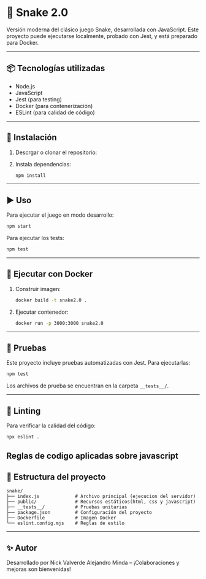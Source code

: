 # 🐍 Snake 2.0

Versión moderna del clásico juego Snake, desarrollada con JavaScript. Este proyecto puede ejecutarse localmente, probado con Jest, y está preparado para Docker.

---

## 📦 Tecnologías utilizadas

- Node.js
- JavaScript
- Jest (para testing)
- Docker (para contenerización)
- ESLint (para calidad de código)

---

## 🚀 Instalación

1. Descrgar o clonar el repositorio:

2. Instala dependencias:
   ```bash
   npm install
   ```

---

## ▶️ Uso

Para ejecutar el juego en modo desarrollo:
```bash
npm start
```

Para ejecutar los tests:
```bash
npm test
```

---

## 🐳 Ejecutar con Docker

1. Construir imagen:
   ```bash
   docker build -t snake2.0 .
   ```

2. Ejecutar contenedor:
   ```bash
   docker run -p 3000:3000 snake2.0
   ```

---

## 🧪 Pruebas

Este proyecto incluye pruebas automatizadas con Jest. Para ejecutarlas:

```bash
npm test
```

Los archivos de prueba se encuentran en la carpeta `__tests__/`.

---

## 🧹 Linting

Para verificar la calidad del código:

```bash
npx eslint .
```
Reglas de codigo aplicadas sobre javascript
---

## 📁 Estructura del proyecto

```
snake/
├── index.js             # Archivo principal (ejecucion del servidor)
├── public/              # Recursos estáticos(html, css y javascript)
├── __tests__/           # Pruebas unitarias
├── package.json         # Configuración del proyecto
├── Dockerfile           # Imagen Docker
└── eslint.config.mjs    # Reglas de estilo
```
---

## ✨ Autor

Desarrollado por Nick Valverde Alejandro Minda – ¡Colaboraciones y mejoras son bienvenidas!
